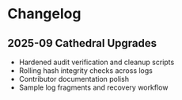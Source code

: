 # Changelog

## 2025-09 Cathedral Upgrades
- Hardened audit verification and cleanup scripts
- Rolling hash integrity checks across logs
- Contributor documentation polish
- Sample log fragments and recovery workflow
